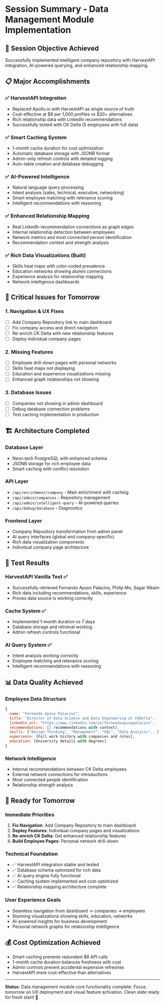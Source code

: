 # Session Summary - Data Management Module Implementation

## 🎯 **Session Objective Achieved**
Successfully implemented intelligent company repository with HarvestAPI integration, AI-powered querying, and enhanced relationship mapping.

## 📋 **Major Accomplishments**

### ✅ **HarvestAPI Integration**
- Replaced Apollo.io with HarvestAPI as single source of truth
- Cost-effective at $8 per 1,000 profiles vs $20+ alternatives  
- Rich relationship data with LinkedIn recommendations
- Successfully tested with CK Delta (5 employees with full data)

### ✅ **Smart Caching System**
- 1-month cache duration for cost optimization
- Automatic database storage with JSONB format
- Admin-only refresh controls with detailed logging
- Auto-table creation and database debugging

### ✅ **AI-Powered Intelligence**
- Natural language query processing
- Intent analysis (sales, technical, executive, networking)
- Smart employee matching with relevance scoring
- Intelligent recommendations with reasoning

### ✅ **Enhanced Relationship Mapping**
- Real LinkedIn recommendation connections as graph edges
- Internal relationship detection between employees
- Network metrics and most connected person identification
- Recommendation context and strength analysis

### ✅ **Rich Data Visualizations (Built)**
- Skills heat maps with color-coded prevalence
- Education networks showing alumni connections
- Experience analysis for relationship mapping
- Network intelligence dashboards

## 🚨 **Critical Issues for Tomorrow**

### **1. Navigation & UX Fixes**
- [ ] Add Company Repository link to main dashboard
- [ ] Fix company access and direct navigation
- [ ] Re-enrich CK Delta with new relationship features
- [ ] Deploy individual company pages

### **2. Missing Features**
- [ ] Employee drill-down pages with personal networks
- [ ] Skills heat maps not displaying
- [ ] Education and experience visualizations missing
- [ ] Enhanced graph relationships not showing

### **3. Database Issues**
- [ ] Companies not showing in admin dashboard
- [ ] Debug database connection problems
- [ ] Test caching implementation in production

## 🏗️ **Architecture Completed**

### **Database Layer**
- Neon.tech PostgreSQL with enhanced schema
- JSONB storage for rich employee data
- Smart caching with conflict resolution

### **API Layer**
- `/api/enrichment/company` - Main enrichment with caching
- `/api/admin/companies` - Repository management
- `/api/admin/intelligent-query` - AI-powered queries
- `/api/debug/database` - Diagnostics

### **Frontend Layer**
- Company Repository transformation from admin panel
- AI query interfaces (global and company-specific)
- Rich data visualization components
- Individual company page architecture

## 🧪 **Test Results**

### **HarvestAPI Vanilla Test** ✅
- Successfully retrieved Fernando Ayuso Palacios, Philip Mo, Sagar Nikam
- Rich data including recommendations, skills, experience
- Proves data source is working correctly

### **Cache System** ✅ 
- Implemented 1-month duration vs 7 days
- Database storage and retrieval working
- Admin refresh controls functional

### **AI Query System** ✅
- Intent analysis working correctly
- Employee matching and relevance scoring
- Intelligent recommendations with reasoning

## 📊 **Data Quality Achieved**

### **Employee Data Structure**
```javascript
{
  name: "Fernando Ayuso Palacios",
  title: "Director of Data Science and Data Engineering at CKDelta", 
  linkedin_url: "https://www.linkedin.com/in/fernandoayusopalacios",
  recommendations: [2 recommendations with context],
  skills: ["Design Thinking", "Management", "SQL", "Data Analysis"...],
  experience: [Full work history with companies and roles],
  education: [University details with degrees]
}
```

### **Network Intelligence**
- Internal recommendations between CK Delta employees
- External network connections for introductions
- Most connected people identification
- Relationship strength analysis

## 🔮 **Ready for Tomorrow**

### **Immediate Priorities**
1. **Fix Navigation**: Add Company Repository to main dashboard
2. **Deploy Features**: Individual company pages and visualizations
3. **Re-enrich CK Delta**: Get enhanced relationship features
4. **Build Employee Pages**: Personal network drill-down

### **Technical Foundation**
- ✅ HarvestAPI integration stable and tested
- ✅ Database schema optimized for rich data
- ✅ AI query engine fully functional
- ✅ Caching system implemented and cost-optimized
- ✅ Relationship mapping architecture complete

### **User Experience Goals**
- Seamless navigation from dashboard → companies → employees
- Stunning visualizations showing skills, education, networks
- AI-powered insights for business development
- Personal network graphs for relationship intelligence

## 💰 **Cost Optimization Achieved**
- Smart caching prevents redundant $8 API calls
- 1-month cache duration balances freshness with cost
- Admin controls prevent accidental expensive refreshes
- HarvestAPI more cost-effective than alternatives

---

**Status**: Data management module core functionality complete. Focus tomorrow on UX deployment and visual feature activation. Clean slate ready for fresh start! 🚀